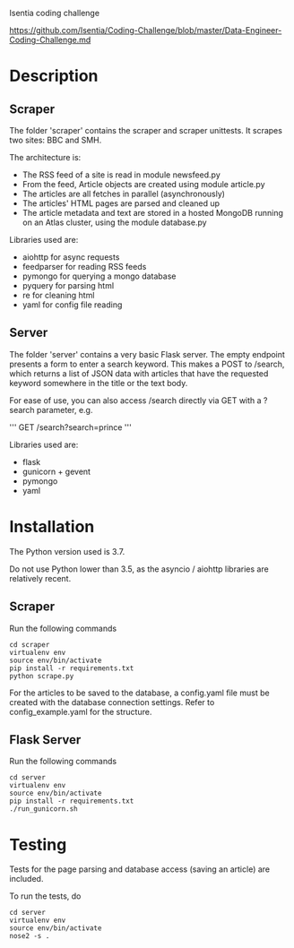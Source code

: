 
Isentia coding challenge

https://github.com/Isentia/Coding-Challenge/blob/master/Data-Engineer-Coding-Challenge.md

# Description

## Scraper

The folder 'scraper' contains the scraper and scraper unittests. It scrapes two sites: BBC and SMH.

The architecture is:
* The RSS feed of a site is read in module newsfeed.py
* From the feed, Article objects are created using module article.py
* The articles are all fetches in parallel (asynchronously)
* The articles' HTML pages are parsed and cleaned up
* The article metadata and text are stored in a hosted MongoDB running on an Atlas cluster, using the module database.py

Libraries used are:
* aiohttp for async requests
* feedparser for reading RSS feeds
* pymongo for querying a mongo database
* pyquery for parsing html
* re for cleaning html
* yaml for config file reading

## Server

The folder 'server' contains a very basic Flask server. The empty endpoint presents a form to enter a search keyword. This makes a POST to /search, which returns a list of JSON data with articles that have the requested keyword somewhere in the title or the text body.

For ease of use, you can also access /search directly via GET with a ?search parameter, e.g.

'''
GET /search?search=prince
'''

Libraries used are:
* flask
* gunicorn + gevent
* pymongo
* yaml


# Installation

The Python version used is 3.7.

Do not use Python lower than 3.5, as the asyncio / aiohttp libraries are relatively recent.

## Scraper

Run the following commands

```
cd scraper
virtualenv env
source env/bin/activate
pip install -r requirements.txt
python scrape.py
```

For the articles to be saved to the database, a config.yaml file must be created with the database connection settings. Refer to config_example.yaml for the structure.

## Flask Server

Run the following commands

```
cd server
virtualenv env
source env/bin/activate
pip install -r requirements.txt
./run_gunicorn.sh
```

# Testing

Tests for the page parsing and database access (saving an article) are included.

To run the tests, do

```
cd server
virtualenv env
source env/bin/activate
nose2 -s .
```
